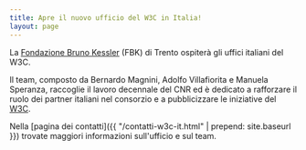 ```yaml
---
title: Apre il nuovo ufficio del W3C in Italia!
layout: page
---
```

La [Fondazione Bruno Kessler](http://www.fbk.eu) (FBK) di Trento
ospiter&agrave; gli uffici italiani del W3C.

Il team, composto da Bernardo Magnini, Adolfo Villafiorita e Manuela
Speranza, raccoglie il lavoro decennale del CNR ed &egrave; dedicato a
rafforzare il ruolo dei partner italiani nel consorzio e a
pubblicizzare le iniziative del [W3C](http://www.w3.org).

Nella [pagina dei contatti]({{ "/contatti-w3c-it.html" | prepend: site.baseurl }})
trovate maggiori informazioni sull'ufficio e sul team.
